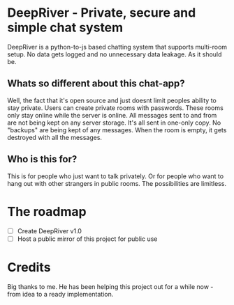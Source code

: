 # DeepRiver - Private, secure and simple chat system

DeepRiver is a python-to-js based chatting system that supports multi-room setup. No data gets logged and no unnecessary data leakage. As it should be.

## Whats so different about this chat-app?
Well, the fact that it's open source and just doesnt limit peoples ability to stay private. Users can create private rooms with passwords. These rooms only stay online while the server is online. All messages sent to and from are not being kept on any server storage. It's all sent in one-only copy. No "backups" are being kept of any messages. When the room is empty, it gets destroyed with all the messages.

## Who is this for?
This is for people who just want to talk privately. Or for people who want to hang out with other strangers in public rooms. The possibilities are limitless.

# The roadmap
- [ ] Create DeepRiver v1.0
- [ ] Host a public mirror of this project for public use

# Credits
Big thanks to me. He has been helping this project out for a while now - from idea to a ready implementation.

